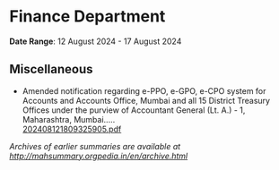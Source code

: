 # Finance Department

**Date Range**: 12 August 2024 - 17 August 2024


## Miscellaneous
- Amended notification regarding e-PPO, e-GPO, e-CPO system for Accounts and Accounts Office, Mumbai and all 15 District Treasury Offices under the purview of Accountant General (Lt.  A.) - 1, Maharashtra, Mumbai.....\
  [202408121809325905.pdf](https://gr.maharashtra.gov.in/Site/Upload/Government%20Resolutions/English/202408121809325905.pdf)


*Archives of earlier summaries are available at http://mahsummary.orgpedia.in/en/archive.html*